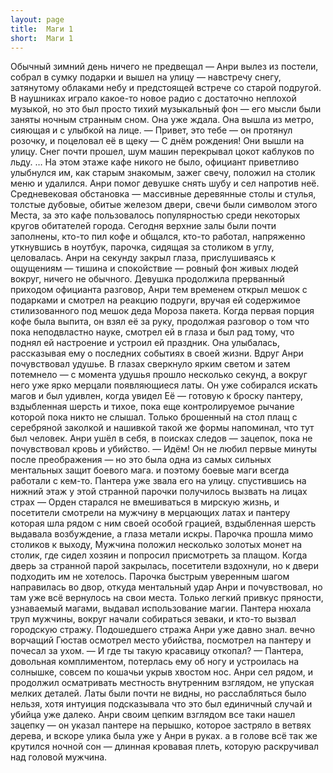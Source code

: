 ```yaml
---
layout: page
title:  Маги 1
short:  Маги 1
---
```


Обычный зимний день ничего не предвещал — Анри вылез из постели, собрал
в сумку подарки и вышел на улицу — навстречу снегу, затянутому облаками
небу и предстоящей встрече со старой подругой.
 В наушниках играло какое-то новое радио с достаточно неплохой музыкой,
но это был просто тихий музыкальный фон — его мысли были заняты ночным
странным сном. Она уже ждала. Она вышла из метро, сияющая и с улыбкой на
лице.
 — Привет, это тебе — он протянул розочку, и поцеловал её в щеку — С
днём рождения!
 Они вышли на улицу. Снег почти прошел, шум машин перекрывал цокот
каблуков по льду.
 …
 На этом этаже кафе никого не было, официант приветливо улыбнулся им,
как старым знакомым, зажег свечу, положил на столик меню и удалился.
Анри помог девушке снять шубу и сел напротив неё.
 Средневековая обстановка — массивные деревянные столы и стулья, толстые
дубовые, обитые железом двери, свечи были символом этого Места, за это
кафе пользовалось популярностью среди некоторых кругов обитателей
города. Сегодня верхние залы были почти заполнены, кто-то пил кофе и
общался, кто-то работал, напряженно уткнувшись в ноутбук, парочка,
сидящая за столиком в углу, целовалась. Анри на секунду закрыл глаза,
прислушиваясь к ощущениям — тишина и спокойствие — ровный фон живых
людей вокруг, ничего не обычного. Девушка продолжила прерванный приходом
официанта разговор, Анри тем временем открыл мешок с подарками и смотрел
на реакцию подруги, вручая ей содержимое стилизованного под мешок деда
Мороза пакета. Когда первая порция кофе была выпита, он взял её за руку,
продолжая разговор о том что пока неподвластно науке, смотрел ей в глаза
и был рад тому, что поднял ей настроение и устроил ей праздник. Она
улыбалась, рассказывая ему о последних событиях в своей жизни.
 Вдруг Анри почувствовал удушье. В глазах сверкнуло ярким светом и затем
потемнело — с момента удушья прошло несколько секунд, а вокруг него уже
ярко мерцали появляющиеся латы. Он уже собирался искать магов и был
удивлен, когда увидел Её — готовую к броску пантеру, вздыбленная шерсть
и тихое, пока еще контролируемое рычание которой пока никто не слышал.
Только брошенный на стол плащ с серебряной заколкой и нашивкой такой же
формы напоминал, что тут был человек. Анри ушёл в себя, в поисках следов
— зацепок, пока не почувствовал кровь и убийство.
 — Идём! Он не любил первые минуты после преображения — но это была одна
из самых сильных ментальных защит боевого мага. и поэтому боевые маги
всегда работали с кем-то. Пантера уже звала его на улицу.
 спустившись на нижний этаж у этой странной парочки получилось вызвать
на лицах страх — Орден старался не вмешиваться в мирскую жизнь, и
посетители смотрели на мужчину в мерцающих латах и пантеру которая шла
рядом с ним своей особой грацией, вздыбленная шерсть выдавала
возбуждение, а глаза метали искры. Парочка прошла мимо столиков к
выходу, Мужчина положил несколько золотых монет на столик, где сидел
хозяин и попросил присмотреть за плащом. Когда дверь за странной парой
закрылась, посетители вздохнули, но к двери подходить им не хотелось.
Парочка быстрым уверенным шагом направилась во двор, откуда ментальный
удар Анри и почувствовал, но там уже всё вернулось на свои места. Только
легкий привкус пряности, узнаваемый магами, выдавал использование магии.
Пантера нюхала труп мужчины, вокруг начали собираться зеваки, и кто-то
вызвал городскую стражу. Подошедшего стража Анри уже давно знал. вечно
ворчащий Гюстав осмотрел место убийства, посмотрел на пантеру и почесал
за ухом.
 — И где ты такую красавицу откопал? — Пантера, довольная комплиментом,
потерлась ему об ногу и устроилась на солнышке, совсем по кошачьи укрыв
хвостом нос. Анри сел рядом, и продолжил осматривать местность
внутренним взглядом, не упуская мелких деталей. Латы были почти не
видны, но расслабляться было нельзя, хотя интуиция подсказывала что это
был единичный случай и убийца уже далеко. Анри своим цепким взглядом все
таки нашел зацепку — он указал пантере на перышко, которое застряло в
ветвях дерева, и вскоре улика была уже у Анри в руках. а в голове всё
так же крутился ночной сон — длинная кровавая плеть, которую раскручивал
над головой мужчина.

